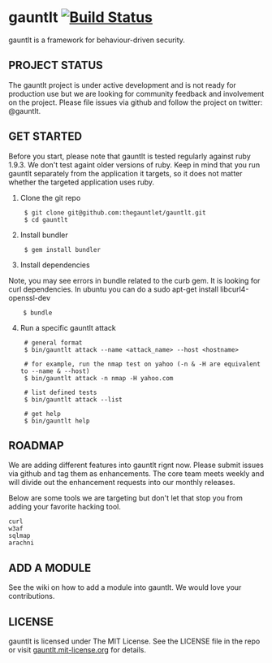 # gauntlt [![Build Status](https://secure.travis-ci.org/thegauntlet/gauntlt.png?branch=master)](http://travis-ci.org/thegauntlet/gauntlt)

gauntlt is a framework for behaviour-driven security.

## PROJECT STATUS

The gauntlt project is under active development and is not ready for production use but we are looking for community feedback and involvement on the project.  Please file issues via github and follow the project on twitter: @gauntlt.


## GET STARTED

Before you start, please note that gauntlt is tested regularly against ruby 1.9.3. We don't test againt older versions of ruby. Keep in mind that you run gauntlt separately from the application it targets, so it does not matter whether the targeted application uses ruby.

1. Clone the git repo

        $ git clone git@github.com:thegauntlet/gauntlt.git
        $ cd gauntlt


2. Install bundler
        
        $ gem install bundler


3. Install dependencies

Note, you may see errors in bundle related to the curb gem.  It is looking for curl dependencies. In ubuntu you can do a sudo apt-get install libcurl4-openssl-dev 

        $ bundle

4. Run a specific gauntlt attack
        
        # general format
        $ bin/gauntlt attack --name <attack_name> --host <hostname>
         
        # for example, run the nmap test on yahoo (-n & -H are equivalent to --name & --host)
        $ bin/gauntlt attack -n nmap -H yahoo.com
 
        # list defined tests
        $ bin/gauntlt attack --list

        # get help
        $ bin/gauntlt help


## ROADMAP

We are adding different features into gauntlt rignt now.  Please submit issues via github and tag them as enhancements.  The core team meets weekly and will divide out the enhancement requests into our monthly releases.

Below are some tools we are targeting but don't let that stop you from adding your favorite hacking tool.

	curl
	w3af
	sqlmap
	arachni

## ADD A MODULE
See the wiki on how to add a module into gauntlt. We would love your contributions.

## LICENSE

gauntlt is licensed under The MIT License. See the LICENSE file in the repo or visit [gauntlt.mit-license.org](http://gauntlt.mit-license.org/) for details.

